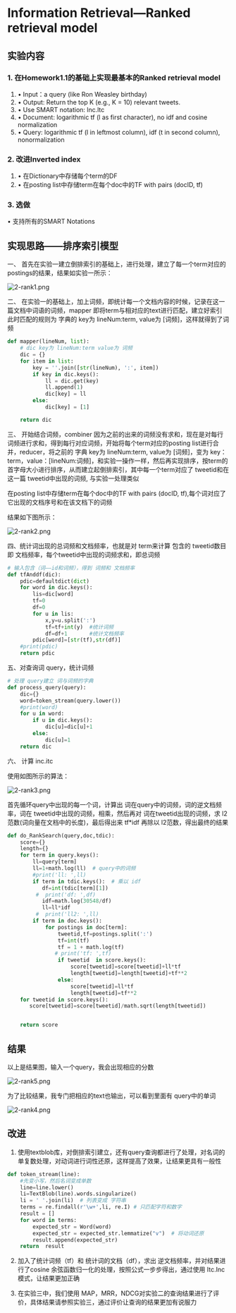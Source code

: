 # Information Retrieval—Ranked retrieval model

## **实验内容**

### 1. 在Homework1.1的基础上实现最基本的Ranked retrieval model
1. • Input：a query (like Ron Weasley birthday)
2. • Output: Return the top K (e.g., K = 10) relevant tweets.
3. • Use SMART notation: lnc.ltc
4. • Document: logarithmic tf (l as first character), no idf and cosine
normalization
5. • Query: logarithmic tf (l in leftmost column), idf (t in second column), nonormalization

### 2. 改进Inverted index
1. • 在Dictionary中存储每个term的DF
2. • 在posting list中存储term在每个doc中的TF with pairs (docID, tf)

### 3. 选做
• 支持所有的SMART Notations

## **实现思路——排序索引模型**

一、 首先在实验一建立倒排索引的基础上，进行处理，建立了每一个term对应的 postings的结果，结果如实验一所示：

![2-rank1.png](https://i.loli.net/2019/10/20/ftVX7Jc9Ciz6Spd.png)



二、 在实验一的基础上，加上词频，即统计每一个文档内容的时候，记录在这一篇文档中词语的词频，mapper 即将term与相对应的text进行匹配，建立好索引 此时匹配的规则为  字典的 key为 lineNum:term, value为 [词频]，这样就得到了词频

```py
def mapper(lineNum, list):
    # dic key为 lineNum:term value为 词频
    dic = {}
    for item in list:
        key = ''.join([str(lineNum), ':', item])
        if key in dic.keys():
            ll = dic.get(key)
            ll.append(1)
            dic[key] = ll
        else:
            dic[key] = [1]

    return dic

```


三、 开始结合词频，combiner 因为之前的出来的词频没有求和，现在是对每行词频进行求和，得到每行对应词频，开始将每个term对应的posting list进行合并，reducer，将之前的 字典 key为 lineNum:term, value为 [词频]，变为 key：term，value：[lineNum:词频]，和实验一操作一样，然后再实现排序，按term的首字母大小进行排序，从而建立起倒排索引，其中每一个term对应了 tweetid和在这一篇 tweetid中出现的词频, 与实验一处理类似



在posting list中存储term在每个doc中的TF with pairs (docID, tf),每个词对应了 它出现的文档序号和在该文档下的词频

结果如下图所示：

![2-rank2.png](https://i.loli.net/2019/10/20/5AJKknVL9t8jwCI.png)

四、统计词出现的总词频和文档频率，也就是对 term来计算 包含的 tweetid数目即 文档频率，每个tweetid中出现的词频求和，即总词频

```py
# 输入包含（词——id和词频），得到 词频和 文档频率
def tfAnddf(dic):
    pdic=defaultdict(dict)
    for word in dic.keys():
        lis=dic[word]
        tf=0
        df=0
        for u in lis:
            x,y=u.split(':')
            tf=tf+int(y)  #统计词频
            df=df+1       #统计文档频率
        pdic[word]=[str(tf),str(df)]
    #print(pdic)
    return pdic

```
五、对查询词 query，统计词频

```py
# 处理 query建立 词与词频的字典
def process_query(query):
    dic={}
    word=token_stream(query.lower())
    #print(word)
    for u in word:
        if u in dic.keys():
            dic[u]=dic[u]+1
        else:
            dic[u]=1
    return dic

```
六、 计算 inc.itc

使用如图所示的算法：

![2-rank3.png](https://i.loli.net/2019/10/20/MAT8O6gKHv7cq4l.png)



首先循环query中出现的每一个词，计算出 词在query中的词频，词的逆文档频率，词在 tweetid中出现的词频，相乘，然后再对 词在tweetid出现的词频，求 l2范数(词向量在文档中的长度)，最后得出来 tf*idf 再除以 l2范数，得出最终的结果

```py
def do_RankSearch(query,doc,tdic):
    score={}
    length={}
    for term in query.keys():
        ll=query[term]
        ll=1+math.log(ll)  # query中的词频
        #print('ll: ',ll)
        if term in tdic.keys():  # 乘以 idf
           df=int(tdic[term][1])
         #  print('df: ',df)
           idf=math.log(30548/df)
           ll=ll*idf
         #  print('ll2: ',ll)
        if term in doc.keys():
            for postings in doc[term]:
                tweetid,tf=postings.split(':')
                tf=int(tf)
                tf = 1 + math.log(tf)
               # print('tf: ',tf)
                if tweetid  in score.keys():
                    score[tweetid]=score[tweetid]+ll*tf
                    length[tweetid]=length[tweetid]+tf**2
                else:
                    score[tweetid]=ll*tf
                    length[tweetid]=tf**2
    for tweetid in score.keys():
       score[tweetid]=score[tweetid]/math.sqrt(length[tweetid])


    return score


```
## **结果**  ##

以上是结果图，输入一个query，我会出现相应的分数

![2-rank5.png](https://i.loli.net/2019/10/20/YmgPX2UEhiaCQ4y.png)


为了比较结果，我专门把相应的text也输出，可以看到里面有 query中的单词


![2-rank4.png](https://i.loli.net/2019/10/20/lkZz1wU4RIGxJKS.png)






## **改进**

1. 使用textblob库，对倒排索引建立，还有query查询都进行了处理，对名词的单复数处理，对动词进行词性还原，这样提高了效果，让结果更具有一般性

```py
def token_stream(line):
    #先变小写，然后名词变成单数
    line=line.lower()
    li=TextBlob(line).words.singularize()
    li = ' '.join(li)  # 列表变成 字符串
    terms = re.findall(r'\w+',li, re.I) # 只匹配字符和数字
    result = []
    for word in terms:
        expected_str = Word(word)
        expected_str = expected_str.lemmatize("v")  # 将动词还原
        result.append(expected_str)
    return  result

```



2. 加入了统计词频（tf）和 统计词的文档（df），求出 逆文档频率，并对结果进行了cosine 余弦函数归一化的处理，按照公式一步步得出，通过使用 Itc.Inc 模式，让结果更加正确

3. 在实验三中，我们使用 MAP，MRR，NDCG对实验二的查询结果进行了评价，具体结果请参照实验三，通过评价让查询的结果更加有说服力